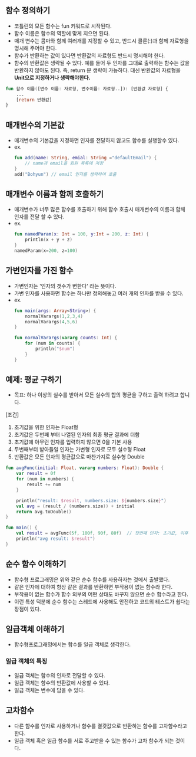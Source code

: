 ## 함수 정의하기

- 코틀린의 모든 함수는 fun 키워드로 시작된다.
- 함수 이름은 함수의 역할에 맞게 지으면 된다.
- 매개 변수는 콤마와 함께 여러개를 지정할 수 있고, 반드시 콜론(:)과 함께 자료형을 명시해 주어야 한다. 
- 함수가 반환하는 값이 있다면 반환값의 자료형도 반드시 명시해야 한다.
- 함수의 반환값은 생략될 수 있다. 예를 들어 두 인자를 그대로 출력하는 함수는 값을 반환하지 않아도 된다. 즉, return 문 생략이 가능하다. 대신 반환값의 자료형을 **Unit으로 지정하거나 생략해야한다.**
```kotlin
fun 함수 이름([변수 이름: 자료형, 변수이름: 자료형..]): [반환값 자료형] {
    ...
    [return 반환값]
}
```

## 매개변수의 기본값
- 매개변수의 기본값을 지정하면 인자를 전달하지 않고도 함수를 실행할수 있다. 
- ex.
    ```kotlin
    fun add(name: String, emial: String ="defaultEmail") {
        // name과 email을 회원 목록에 저장
    }
    add("Bohyun") // email 인자를 생략하여 호출
    ```

## 매개변수 이름과 함께 호출하기
- 매개변수가 너무 많은 함수를 호출하기 위해 함수 호출시 매개변수의 이름과 함께 인자를 전달 할 수 있다.
- ex. 
    ```kotlin
    fun namedParam(x: Int = 100, y:Int = 200, z: Int) {
        println(x + y + z)
    }
    namedParam(x=200, z=100)
    ```

## 가변인자를 가진 함수 
- 가변인자는 '인자의 갯수가 변한다' 라는 뜻이다. 
- 가변 인자를 사용하면 함수는 하나만 정의해놓고 여러 개의 인자를 받을 수 있다.
- ex.
    ```kotlin
    fun main(args: Array<String>) {
        normalVarargs(1,2,3,4)
        normalVarargs(4,5,6)
    }

    fun normalVarargs(vararg counts: Int) {
        for (num in counts) {
            println("$num")
        }
    }
    ```

## 예제: 평균 구하기
- 목표: 하나 이상의 실수를 받아서 모든 실수의 합의 평균을 구하고 출력 하려고 합니다.

[조건]
1. 초기값을 위한 인자는 Float형
2. 초기값은 두번째 부터 나열된 인자의 최종 평균 결과에 더함
3. 초기값에 아무런 인자를 입력하지 않으면 0을 기본 사용
4. 두번째부터 받아들일 인자는 가변형 인자로 모두 실수형 Float
5. 반환값은 모든 인자의 평균값으로 마찬가지로 실수형 Double

```kotlin
fun avgFunc(initial: Float, vararg numbers: Float): Double {
    var result = 0f
    for (num in numbers) {
        result += num
    }

    println("result: $result, numbers.size: ${numbers.size}")
    val avg = (result / (numbers.size)) + initial
    return avg.toDouble()
}

fun main() {
    val result = avgFunc(5f, 100f, 90f, 80f)  // 첫번째 인자: 초기값, 이후 인자는 가변인자
    println("avg result: $result")
}
```

## 순수 함수 이해하기
- 함수형 프로그래밍은 위와 같은 순수 함수를 사용하자는 것에서 출발했다.
- 같은 인자에 대하여 항상 같은 결과를 반환하면 부작용이 없는 함수라 한다.
- 부작용이 없는 함수가 함수 외부의 어떤 상태도 바꾸지 않으면 순수 함수라고 한다.
- 이런 특성 덕분에 순수 함수는 스레드에 사용해도 안전하고 코드의 테스트가 쉽다는 장점이 있다.

## 일급객체 이해하기
- 함수형프로그래밍에서는 함수를 일급 객체로 생각한다.

### 일급 객체의 특징
- 일급 객체는 함수의 인자로 전달할 수 있다.
- 일급 객체는 함수의 반환값에 사용할 수 있다.
- 일급 객체는 변수에 담을 수 있다.

## 고차함수
- 다른 함수를 인자로 사용하거나 함수를 결괏값으로 반환하는 함수를 고차함수라고 한다.
- 일급 객체 혹은 일급 함수를 서로 주고받을 수 있는 함수가 고차 함수가 되는 것이다.